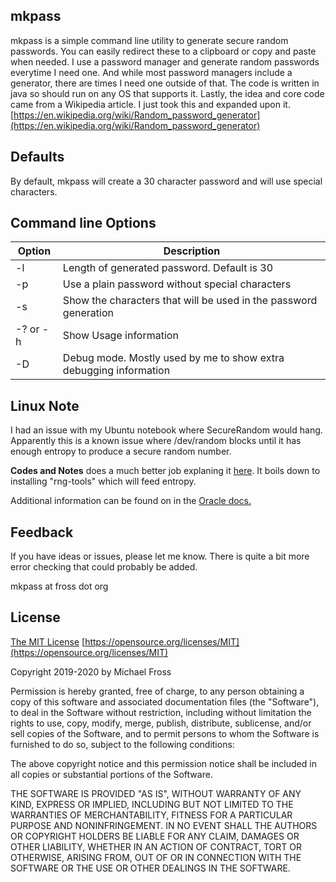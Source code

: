 ## mkpass

mkpass is a simple command line utility to generate secure random passwords.  You can easily redirect these to a clipboard or copy and paste when needed.
I use a password manager and generate random passwords everytime I need one.  And while most password managers include a generator, there are times I need one outside of that.
The code is written in java so should run on any OS that supports it.
Lastly, the idea and core code came from a Wikipedia article.  I just took this and expanded upon it.
[https://en.wikipedia.org/wiki/Random_password_generator](https://en.wikipedia.org/wiki/Random_password_generator)

## Defaults
By default, mkpass will create a 30 character password and will use special characters.

## Command line Options
|Option|Description  |
|--|--|
|-l|Length of generated password.  Default is 30|
|-p|Use a plain password without special characters|
|-s|Show the characters that will be used in the password generation|
|-? or -h| Show Usage information|
|-D|Debug mode.  Mostly used by me to show extra debugging information|

## Linux Note
I had an issue with my Ubuntu notebook where SecureRandom would hang.  Apparently this is a known issue where /dev/random blocks until it has enough entropy to produce a secure random number.

**Codes and Notes** does a much better job explaning it [here](https://www.codesandnotes.be/2018/09/18/strong-random-number-generation-hangs-on-linux-machines/). It boils down to installing "rng-tools" which will feed entropy.

Additional information can be found on in the [Oracle docs.](https://docs.oracle.com/cd/E13209_01/wlcp/wlss30/configwlss/jvmrand.html)

## Feedback
If you have ideas or issues, please let me know.  There is quite a bit more error checking that could probably be added.

mkpass at fross dot org

## License
[The MIT License](https://opensource.org/licenses/MIT)  [https://opensource.org/licenses/MIT](https://opensource.org/licenses/MIT)

Copyright 2019-2020 by Michael Fross

Permission is hereby granted, free of charge, to any person obtaining a copy of this software and associated documentation files (the "Software"), to deal in the Software without restriction, including without limitation the rights to use, copy, modify, merge, publish, distribute, sublicense, and/or sell copies of the Software, and to permit persons to whom the Software is furnished to do so, subject to the following conditions:

The above copyright notice and this permission notice shall be included in all copies or substantial portions of the Software.

THE SOFTWARE IS PROVIDED "AS IS", WITHOUT WARRANTY OF ANY KIND, EXPRESS OR IMPLIED, INCLUDING BUT NOT LIMITED TO THE WARRANTIES OF MERCHANTABILITY, FITNESS FOR A PARTICULAR PURPOSE AND NONINFRINGEMENT. IN NO EVENT SHALL THE AUTHORS OR COPYRIGHT HOLDERS BE LIABLE FOR ANY CLAIM, DAMAGES OR OTHER LIABILITY, WHETHER IN AN ACTION OF CONTRACT, TORT OR OTHERWISE, ARISING FROM, OUT OF OR IN CONNECTION WITH THE SOFTWARE OR THE USE OR OTHER DEALINGS IN THE SOFTWARE.
